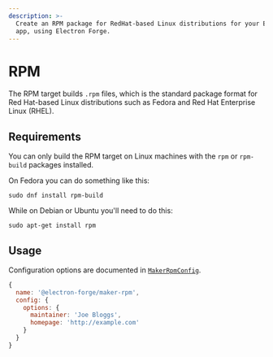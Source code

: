 ```yaml
---
description: >-
  Create an RPM package for RedHat-based Linux distributions for your Electron
  app, using Electron Forge.
---
```


# RPM

The RPM target builds `.rpm` files, which is the standard package format for Red Hat-based Linux distributions such as Fedora and Red Hat Enterprise Linux (RHEL).

## Requirements

You can only build the RPM target on Linux machines with the `rpm` or `rpm-build` packages installed.

On Fedora you can do something like this:

```shell
sudo dnf install rpm-build
```

While on Debian or Ubuntu you'll need to do this:

```shell
sudo apt-get install rpm
```

## Usage

Configuration options are documented in [`MakerRpmConfig`](https://js.electronforge.io/interfaces/\_electron\_forge\_maker\_rpm.MakerRpmConfig.html).

```javascript
{
  name: '@electron-forge/maker-rpm',
  config: {
    options: {
      maintainer: 'Joe Bloggs',
      homepage: 'http://example.com'
    }
  }
}
```
